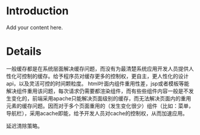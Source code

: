 # Introduction #

Add your content here.


# Details #

一般缓存都是在系统层面解决缓存问题，而没有为最清楚系统应用开发人员提供人性化可控制的缓存。给予程序员对缓存更多的控制权，更自主，更人性化的设计api，以及灵活可控的时间颗粒度。
html叶面内组件重用性差，jsp或者模板等能解决组件重用该问题，每次请求仍需要都渲染组件，而有些些组件内容一般是不发生变化的，前端采用apache只能解决页面级别的缓存，而无法解决页面内的重用元素的缓存问题。因而对于多个页面重用的（发生变化很少）组件（比如：菜单，导航栏），采用acache即能，给予开发人员对cache的控制权，从而加速应用。

延迟清除策略。